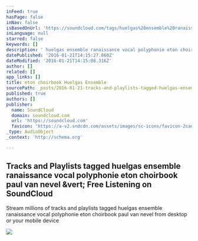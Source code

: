 ```yaml
---
inFeed: true
hasPage: false
inNav: false
isBasedOnUrl: 'https://soundcloud.com/tags/huelgas%20ensemble%20ranaissance%20vocal%20polyphonie%20eton%20choirbook%20paul%20van%20nevel'
inLanguage: null
starred: false
keywords: []
description: ' huelgas ensemble ranaissance vocal polyphonie eton choirbook paul van nevel '
datePublished: '2016-01-21T14:15:27.860Z'
dateModified: '2016-01-21T14:15:08.316Z'
author: []
related: []
app_links: []
title: eton choirbook Huelgas Ensemble
sourcePath: _posts/2016-01-21-tracks-and-playlists-tagged-huelgas-ensemble-ranaissance-voc.md
published: true
authors: []
publisher:
  name: SoundCloud
  domain: soundcloud.com
  url: 'https://soundcloud.com'
  favicon: 'https://a-v2.sndcdn.com/assets/images/sc-icons/favicon-2cadd14b.ico'
_type: AudioObject
_context: 'http://schema.org'

---
```

<article style=""><h1>Tracks and Playlists tagged huelgas ensemble ranaissance vocal polyphonie eton choirbook paul van nevel &amp;vert; Free Listening on SoundCloud</h1><p>Stream millions of tracks and playlists tagged huelgas ensemble ranaissance vocal polyphonie eton choirbook paul van nevel from desktop or your mobile device</p></article>

![](https://the-grid-user-content.s3-us-west-2.amazonaws.com/42b1b166-5f67-4297-8df0-f1dc8ade4421.jpg)